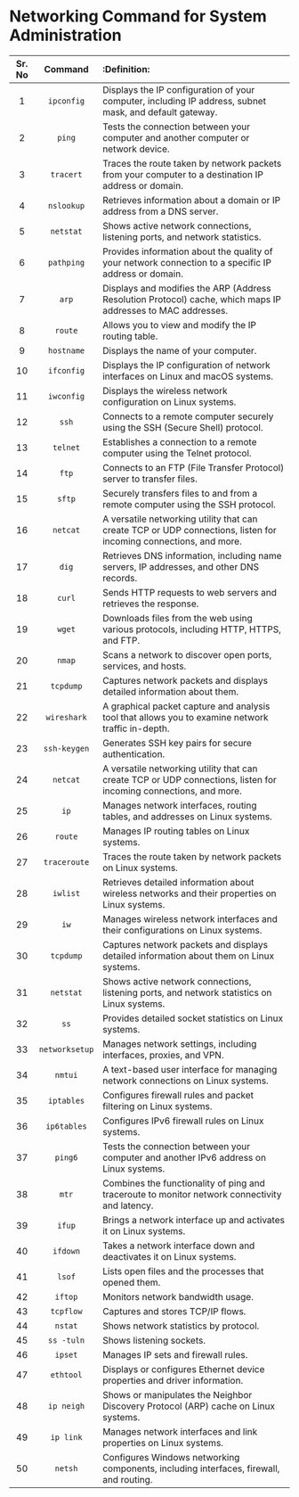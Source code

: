# Networking Command for System Administration

| Sr. No | Command | :Definition: |
| :---: | :---: | :--- |
| 1 | `ipconfig` | Displays the IP configuration of your computer, including IP address, subnet mask, and default gateway. |
| 2 | `ping` | Tests the connection between your computer and another computer or network device. |
| 3 | `tracert` | Traces the route taken by network packets from your computer to a destination IP address or domain. |
| 4 | `nslookup` | Retrieves information about a domain or IP address from a DNS server. |
| 5 | `netstat` | Shows active network connections, listening ports, and network statistics. |
| 6 | `pathping` | Provides information about the quality of your network connection to a specific IP address or domain. |
| 7 | `arp` | Displays and modifies the ARP (Address Resolution Protocol) cache, which maps IP addresses to MAC addresses. |
| 8 | `route` | Allows you to view and modify the IP routing table. |
| 9 | `hostname` | Displays the name of your computer. |
| 10 | `ifconfig` | Displays the IP configuration of network interfaces on Linux and macOS systems. |
| 11 | `iwconfig` | Displays the wireless network configuration on Linux systems. |
| 12 | `ssh` | Connects to a remote computer securely using the SSH (Secure Shell) protocol. |
| 13 | `telnet` | Establishes a connection to a remote computer using the Telnet protocol. |
| 14 | `ftp` | Connects to an FTP (File Transfer Protocol) server to transfer files. |
| 15 | `sftp` | Securely transfers files to and from a remote computer using the SSH protocol. |
| 16 | `netcat` | A versatile networking utility that can create TCP or UDP connections, listen for incoming connections, and more. |
| 17 | `dig` | Retrieves DNS information, including name servers, IP addresses, and other DNS records. |
| 18 | `curl` | Sends HTTP requests to web servers and retrieves the response. |
| 19 | `wget` | Downloads files from the web using various protocols, including HTTP, HTTPS, and FTP. |
| 20 | `nmap` | Scans a network to discover open ports, services, and hosts. |
| 21 | `tcpdump` | Captures network packets and displays detailed information about them. |
| 22 | `wireshark` | A graphical packet capture and analysis tool that allows you to examine network traffic in-depth. |
| 23 | `ssh-keygen` | Generates SSH key pairs for secure authentication. |
| 24 | `netcat` | A versatile networking utility that can create TCP or UDP connections, listen for incoming connections, and more. |
| 25 | `ip` | Manages network interfaces, routing tables, and addresses on Linux systems. |
| 26 | `route` | Manages IP routing tables on Linux systems. |
| 27 | `traceroute` | Traces the route taken by network packets on Linux systems. |
| 28 | `iwlist` | Retrieves detailed information about wireless networks and their properties on Linux systems. |
| 29 | `iw` | Manages wireless network interfaces and their configurations on Linux systems. |
| 30 | `tcpdump` | Captures network packets and displays detailed information about them on Linux systems. |
| 31 | `netstat` | Shows active network connections, listening ports, and network statistics on Linux systems. |
| 32 | `ss` | Provides detailed socket statistics on Linux systems. |
| 33 | `networksetup` | Manages network settings, including interfaces, proxies, and VPN. |
| 34 | `nmtui` | A text-based user interface for managing network connections on Linux systems. |
| 35 | `iptables` | Configures firewall rules and packet filtering on Linux systems. |
| 36 | `ip6tables` | Configures IPv6 firewall rules on Linux systems. |
| 37 | `ping6` | Tests the connection between your computer and another IPv6 address on Linux systems. |
| 38 | `mtr` | Combines the functionality of ping and traceroute to monitor network connectivity and latency. |
| 39 | `ifup` | Brings a network interface up and activates it on Linux systems. |
| 40 | `ifdown` | Takes a network interface down and deactivates it on Linux systems. |
| 41 | `lsof` | Lists open files and the processes that opened them. |
| 42 | `iftop` | Monitors network bandwidth usage. |
| 43 | `tcpflow` | Captures and stores TCP/IP flows. |
| 44 | `nstat` | Shows network statistics by protocol. |
| 45 | `ss -tuln` | Shows listening sockets. |
| 46 | `ipset` | Manages IP sets and firewall rules. |
| 47 | `ethtool` | Displays or configures Ethernet device properties and driver information. |
| 48 | `ip neigh` | Shows or manipulates the Neighbor Discovery Protocol (ARP) cache on Linux systems. |
| 49 | `ip link` | Manages network interfaces and link properties on Linux systems. |
| 50 | `netsh` | Configures Windows networking components, including interfaces, firewall, and routing. |

